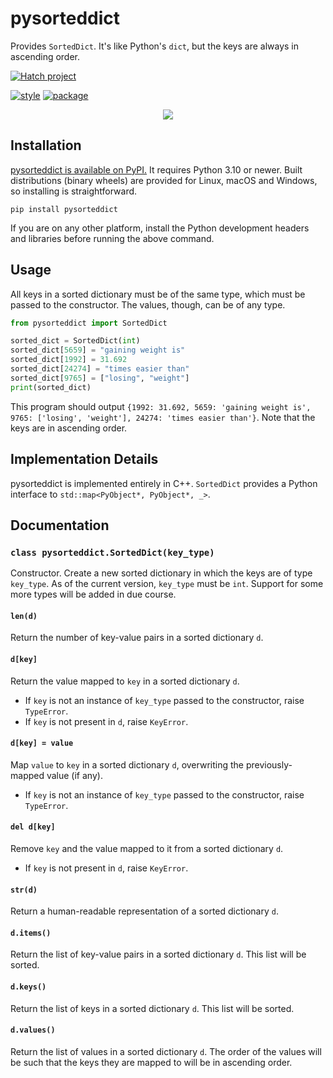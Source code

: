 # pysorteddict

Provides `SortedDict`. It's like Python's `dict`, but the keys are always in ascending order.

[![Hatch project](https://img.shields.io/badge/%F0%9F%A5%9A-Hatch-4051b5.svg)](https://github.com/pypa/hatch)

[![style](https://github.com/tfpf/pysorteddict/actions/workflows/style.yml/badge.svg)](https://github.com/tfpf/pysorteddict/actions/workflows/style.yml)
[![package](https://github.com/tfpf/pysorteddict/actions/workflows/package.yml/badge.svg)](https://github.com/tfpf/pysorteddict/actions/workflows/package.yml)

<p align="center">
 <img src="https://github.com/user-attachments/assets/e9d1e78e-c0fd-4d87-93f6-e293ddef31ba" />
</p>

## Installation

[pysorteddict is available on PyPI.](https://pypi.org/project/pysorteddict/) It requires Python 3.10 or newer. Built
distributions (binary wheels) are provided for Linux, macOS and Windows, so installing is straightforward.

```shell
pip install pysorteddict
```

If you are on any other platform, install the Python development headers and libraries before running the above
command.

## Usage

All keys in a sorted dictionary must be of the same type, which must be passed to the constructor. The values, though,
can be of any type.

```python
from pysorteddict import SortedDict

sorted_dict = SortedDict(int)
sorted_dict[5659] = "gaining weight is"
sorted_dict[1992] = 31.692
sorted_dict[24274] = "times easier than"
sorted_dict[9765] = ["losing", "weight"]
print(sorted_dict)
```

This program should output
`{1992: 31.692, 5659: 'gaining weight is', 9765: ['losing', 'weight'], 24274: 'times easier than'}`. Note that the keys
are in ascending order.

## Implementation Details

pysorteddict is implemented entirely in C++. `SortedDict` provides a Python interface to
`std::map<PyObject*, PyObject*, _>`.

## Documentation

### `class pysorteddict.SortedDict(key_type)`

Constructor. Create a new sorted dictionary in which the keys are of type `key_type`. As of the current version,
`key_type` must be `int`. Support for some more types will be added in due course.

#### `len(d)`

Return the number of key-value pairs in a sorted dictionary `d`.

#### `d[key]`

Return the value mapped to `key` in a sorted dictionary `d`.

* If `key` is not an instance of `key_type` passed to the constructor, raise `TypeError`.
* If `key` is not present in `d`, raise `KeyError`.

#### `d[key] = value`

Map `value` to `key` in a sorted dictionary `d`, overwriting the previously-mapped value (if any).

* If `key` is not an instance of `key_type` passed to the constructor, raise `TypeError`.

#### `del d[key]`

Remove `key` and the value mapped to it from a sorted dictionary `d`.

* If `key` is not present in `d`, raise `KeyError`.

#### `str(d)`

Return a human-readable representation of a sorted dictionary `d`.

#### `d.items()`

Return the list of key-value pairs in a sorted dictionary `d`. This list will be sorted.

#### `d.keys()`

Return the list of keys in a sorted dictionary `d`. This list will be sorted.

#### `d.values()`

Return the list of values in a sorted dictionary `d`. The order of the values will be such that the keys they are
mapped to will be in ascending order.
